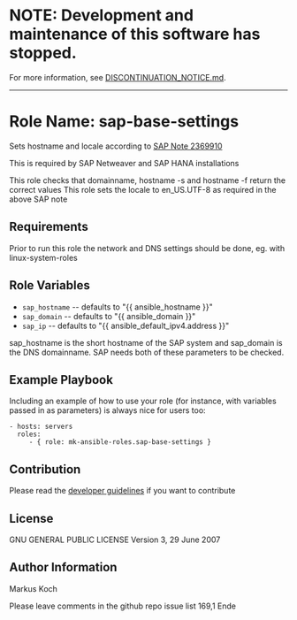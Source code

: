 # **NOTE:** Development and maintenance of this software has stopped.
For more information, see [DISCONTINUATION_NOTICE.md](DISCONTINUATION_NOTICE.md).
***

Role Name: sap-base-settings
============================

Sets hostname and locale according to [SAP Note 2369910](https://launchpad.support.sap.com/#/notes/2369910)

This is required by SAP Netweaver and SAP HANA installations

This role checks that domainname, hostname -s and hostname -f return the correct values
This role sets the locale to en_US.UTF-8 as required in the above SAP note

Requirements
------------

Prior to run this role the network and DNS settings should be done, eg. with linux-system-roles


Role Variables
--------------

- `sap_hostname` -- defaults to "{{ ansible_hostname }}"
- `sap_domain` -- defaults to "{{ ansible_domain }}"
- `sap_ip` -- defaults to "{{ ansible_default_ipv4.address }}"

sap_hostname is the short hostname of the SAP system and sap_domain is the DNS domainname. SAP needs both of these parameters to be checked.

Example Playbook
----------------

Including an example of how to use your role (for instance, with variables passed in as parameters) is always nice for users too:

    - hosts: servers
      roles:
         - { role: mk-ansible-roles.sap-base-settings }

Contribution
------------

Please read the [developer guidelines](./README.DEV.md)  if you want to contribute

License
-------

GNU GENERAL PUBLIC LICENSE
Version 3, 29 June 2007


Author Information
------------------

Markus Koch

Please leave comments in the github repo issue list
                                                                                                                                                           169,1        Ende
